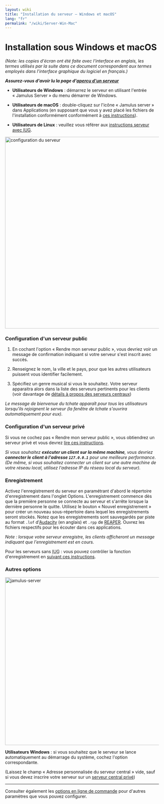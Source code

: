```yaml
---
layout: wiki
title: "Installation du serveur – Windows et macOS"
lang: "fr"
permalink: "/wiki/Server-Win-Mac"
---
```


# Installation sous Windows et macOS
_(Note: les copies d'écran ont été faite avec l'interface en anglais, les termes utilisés par la suite dans ce document correspondent aux termes employés dans l'interface graphique du logiciel en français.)_

**_Assurez-vous d'avoir lu la page d'[aperçu d'un serveur](Running-a-Server)_**

* **Utilisateurs de Windows** : démarrez le serveur en utilisant l'entrée « Jamulus Server » du menu démarrer de Windows.

* **Utilisateurs de macOS** : double-cliquez sur l'icône « Jamulus server » dans Applications (en supposant que vous y avez placé les fichiers de l'installation conformément conformément à [ces instructions](Installation-for-Macintosh)).

* **Utilisateurs de Linux** : veuillez vous référer aux [instructions serveur avec IUG](Server-Linux#exécuter-un-serveur-avec-iug).

<img width="627" alt="configuration du serveur" src="https://user-images.githubusercontent.com/4561747/87871031-19ed7280-c9a5-11ea-9104-6234a227ed62.png">

### Configuration d'un serveur public

1. En cochant l'option « Rendre mon serveur public », vous devriez voir un message de confirmation indiquant si votre serveur s'est inscrit avec succès.

1. Renseignez le nom, la ville et le pays, pour que les autres utilisateurs puissent vous identifier facilement.

1. Spécifiez un genre musical si vous le souhaitez. Votre serveur apparaitra alors dans la liste des serveurs pertinents pour les clients (voir davantage de [détails à propos des serveurs centraux](Central-Servers))
 
_Le message de bienvenue du tchate apparaît pour tous les utilisateurs lorsqu'ils rejoignent le serveur (la fenêtre de tchate s'ouvrira automatiquement pour eux)._

### Configuration d'un serveur privé

Si vous ne cochez pas « Rendre mon serveur public », vous obtiendrez un serveur privé et vous devrez [lire ces instructions](Running-a-Private-Server).

_Si vous souhaitez **exécuter un client sur la même machine**, vous devriez **connecter le client à l'adresse `127.0.0.1`** pour une meilleure performance. (De même, si vous souhaitez connecter un client sur une autre machine de votre réseau local, utilisez l'adresse IP du réseau local du serveur)._

### Enregistrement

Activez l'enregistrement du serveur en paramétrant d'abord le répertoire d'enregistrement dans l'onglet Options. L'enregistrement commence dès que la première personne se connecte au serveur et s'arrête lorsque la dernière personne le quitte. Utilisez le bouton « Nouvel enregistrement » pour créer un nouveau sous-répertoire dans lequel les enregistrements seront stockés. Notez que les enregistrements sont sauvegardés par piste au format `.lof` d'[Audacity](https://www.audacityteam.org/) (en anglais) et `.rpp` de [REAPER](https://fr.wikipedia.org/wiki/Reaper_(logiciel)). Ouvrez les fichiers respectifs pour les écouter dans ces applications.

_Note : lorsque votre serveur enregistre, les clients afficheront un message indiquant que l'enregistrement est en cours._

Pour les serveurs sans <abbr title="Interface utilisateur graphique">IUG</abbr> : vous pouvez contrôler la fonction d'enregistrement en [suivant ces instructions](Server-Linux#contrôler-les-enregistrements).

### Autres options

<img width="549" alt="jamulus-server" src="https://user-images.githubusercontent.com/4561747/95724775-accd3e80-0c6e-11eb-90ba-7131e9c15316.png">

**Utilisateurs Windows** : si vous souhaitez que le serveur se lance automatiquement au démarrage du système, cochez l'option correspondante.

(Laissez le champ « Adresse personnalisée du serveur central » vide, sauf si vous devez inscrire votre serveur sur un [serveur central privé](Choosing-a-Server-Type#3-central))

***

Consulter également les [options en ligne de commande](Command-Line-Options) pour d'autres paramètres que vous pouvez configurer.
